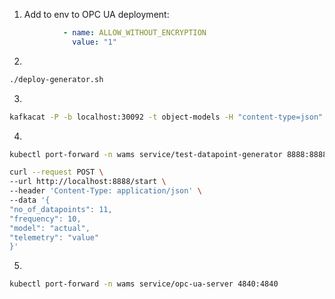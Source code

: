 1. Add to env to OPC UA deployment:
```yaml
            - name: ALLOW_WITHOUT_ENCRYPTION
              value: "1"
```

2.
```sh
./deploy-generator.sh
```

3.
```sh
kafkacat -P -b localhost:30092 -t object-models -H "content-type=json" -l -T nm_demo_mappings.json
```

4.
```sh
kubectl port-forward -n wams service/test-datapoint-generator 8888:8888

curl --request POST \
--url http://localhost:8888/start \
--header 'Content-Type: application/json' \
--data '{
"no_of_datapoints": 11,
"frequency": 10,
"model": "actual",
"telemetry": "value"
}'
```

5.
```sh
kubectl port-forward -n wams service/opc-ua-server 4840:4840
```
